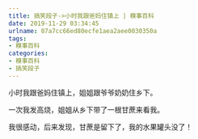```yaml
---
title: 搞笑段子->小时我跟爸妈住镇上 | 糗事百科
date: 2019-11-29 03:34:45
urlname: 07a7cc66ed80ecfe1aea2aee0030350a
tags: 
- 糗事百科
categories:
- 糗事百科
- 搞笑段子
---
```

小时我跟爸妈住镇上，姐姐跟爷爷奶奶住乡下。

一次我发高烧，姐姐从乡下带了一根甘蔗来看我。

我很感动，后来发现，甘蔗是留下了，我的水果罐头没了！



